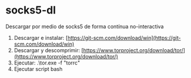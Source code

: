 # socks5-dl
Descargar por medio de socks5 de forma contínua no-interactiva

1. Descargar e instalar: [https://git-scm.com/download/win](https://git-scm.com/download/win)
2. Descargar y descomprimir: [https://www.torproject.org/download/tor/](https://www.torproject.org/download/tor/)
3. Ejecutar: .\tor.exe -f "torrc"
4. Ejecutar script bash

